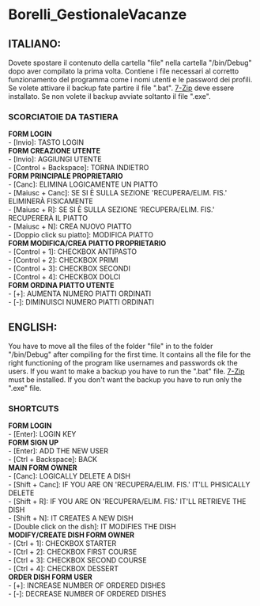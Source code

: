 # Borelli_GestionaleVacanze
## ITALIANO:
Dovete spostare il contenuto della cartella "file" nella cartella "/bin/Debug" dopo aver compilato la prima volta. Contiene i file necessari al corretto funzionamento del programma come i nomi utenti e le password dei profili.
Se volete attivare il backup fate partire il file ".bat". [7-Zip](https://www.7-zip.org/ '7-Zip') deve essere installato. Se non volete il backup avviate soltanto il file ".exe".

### SCORCIATOIE DA TASTIERA

**FORM LOGIN**\
	- [Invio]: TASTO LOGIN\
**FORM CREAZIONE UTENTE**\
	- [Invio]: AGGIUNGI UTENTE\
	- [Control + Backspace]: TORNA INDIETRO\
**FORM PRINCIPALE PROPRIETARIO**\
	- [Canc]: ELIMINA LOGICAMENTE UN PIATTO\
	- [Maiusc + Canc]: SE SI È SULLA SEZIONE 'RECUPERA/ELIM. FIS.' ELIMINERÀ FISICAMENTE\
	- [Maiusc + R]: SE SI È SULLA SEZIONE 'RECUPERA/ELIM. FIS.' RECUPERERÀ IL PIATTO\
	- [Maiusc + N]: CREA NUOVO PIATTO\
	- [Doppio click su piatto]: MODIFICA PIATTO\
**FORM MODIFICA/CREA PIATTO PROPRIETARIO**\
	- [Control + 1]: CHECKBOX ANTIPASTO\
	- [Control + 2]: CHECKBOX PRIMI\
	- [Control + 3]: CHECKBOX SECONDI\
	- [Control + 4]: CHECKBOX DOLCI\
**FORM ORDINA PIATTO UTENTE**\
	- [+]: AUMENTA NUMERO PIATTI ORDINATI\
	- [-]: DIMINUISCI NUMERO PIATTI ORDINATI

## ENGLISH:
You have to move all the files of the folder "file" in to the folder "/bin/Debug" after compiling for the first time. It contains all the file for the right functioning of the program like usernames and passwords ok the users. 
If you want to make a backup you have to run the ".bat" file. [7-Zip](https://www.7-zip.org/ '7-Zip') must be installed. If you don't want the backup you have to run only the ".exe" file.

### SHORTCUTS

**FORM LOGIN**\
	- [Enter]: LOGIN KEY\
**FORM SIGN UP**\
	- [Enter]: ADD THE NEW USER\
	- [Ctrl + Backspace]: BACK\
**MAIN FORM OWNER**\
	- [Canc]: LOGICALLY DELETE A DISH\
	- [Shift + Canc]: IF YOU ARE ON 'RECUPERA/ELIM. FIS.' IT'LL PHISICALLY DELETE\
	- [Shift + R]: IF YOU ARE ON 'RECUPERA/ELIM. FIS.' IT'LL RETRIEVE THE DISH\
	- [Shift + N]: IT CREATES A NEW DISH\
	- [Double click on the dish]: IT MODIFIES THE DISH\
**MODIFY/CREATE DISH FORM OWNER**\
	- [Ctrl + 1]: CHECKBOX STARTER\
	- [Ctrl + 2]: CHECKBOX FIRST COURSE\
	- [Ctrl + 3]: CHECKBOX SECOND COURSE\
	- [Ctrl + 4]: CHECKBOX DESSERT\
**ORDER DISH FORM USER**\
	- [+]: INCREASE NUMBER OF ORDERED DISHES\
	- [-]: DECREASE NUMBER OF ORDERED DISHES
